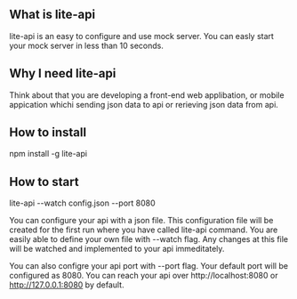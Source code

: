 ## What is lite-api
lite-api is an easy to configure and use mock server. You can easly start your mock server in less than 10 seconds. 

## Why I need lite-api

Think about that you are developing a front-end web applibation, or mobile appication whichi sending json data to api or rerieving json data from api. 

## How to install

npm install -g lite-api

## How to start

lite-api --watch config.json --port 8080

You can configure your api with a json file. This configuration file will be created for the first run where you have called lite-api command. You are easily able to define your own file with --watch flag. Any changes at this file will be watched and implemented to your api immeditately. 

You can also configre your api port with --port flag. Your default port will be configured as 8080. You can reach your api over http://localhost:8080 or http://127.0.0.1:8080 by default. 

